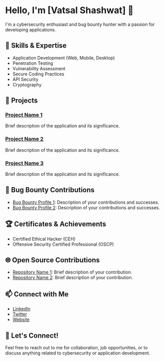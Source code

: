 # Hello, I'm [Vatsal Shashwat] 👋
I'm a cybersecurity enthusiast and bug bounty hunter with a passion for developing applications.

## 🔧 Skills & Expertise
- Application Development (Web, Mobile, Desktop)
- Penetration Testing
- Vulnerability Assessment
- Secure Coding Practices
- API Security
- Cryptography

## 💼 Projects
### [Project Name 1](link-to-project-1)
Brief description of the application and its significance.

### [Project Name 2](link-to-project-2)
Brief description of the application and its significance.

### [Project Name 3](link-to-project-3)
Brief description of the application and its significance.

## 🐛 Bug Bounty Contributions
- [Bug Bounty Profile 1](link-to-profile-1): Description of your contributions and successes.
- [Bug Bounty Profile 2](link-to-profile-2): Description of your contributions and successes.

## 🏆 Certificates & Achievements
- Certified Ethical Hacker (CEH)
- Offensive Security Certified Professional (OSCP)

## 🌐 Open Source Contributions
- [Repository Name 1](link-to-repo-1): Brief description of your contribution.
- [Repository Name 2](link-to-repo-2): Brief description of your contribution.

## 📫 Connect with Me
- [LinkedIn](link-to-linkedin)
- [Twitter](link-to-twitter)
- [Website](link-to-website)

## 📣 Let's Connect!
Feel free to reach out to me for collaboration, job opportunities, or to discuss anything related to cybersecurity or application development.
